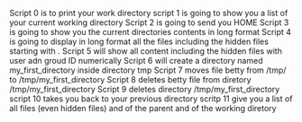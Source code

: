 Script 0 is to print your work directory
script 1 is going to show you a list of your current working directory
Script 2 is going to send you HOME
Script 3 is going to show you the current directories contents in long format
Script 4 is going to display in long format all the files including the hidden files starting with
.
Script 5 will show all content including the hidden files with user adn groud ID numerically
Script 6 will create a directory named my_first_directory inside directory tmp
Script 7 moves file betty from /tmp/ to /tmp/my_first_directory
Script 8 deletes betty file from diretory /tmp/my_first_directory
Script 9 deletes directory /tmp/my_first_directory
script 10 takes you back to your previous directory
scritp 11 give you a list of all files (even hidden files) and of the parent and of the working diretory
